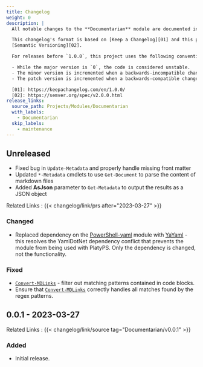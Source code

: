 ```yaml
---
title: Changelog
weight: 0
description: |
  All notable changes to the **Documentarian** module are documented in this file.

  This changelog's format is based on [Keep a Changelog][01] and this project adheres to
  [Semantic Versioning][02].

  For releases before `1.0.0`, this project uses the following convention:

  - While the major version is `0`, the code is considered unstable.
  - The minor version is incremented when a backwards-incompatible change is introduced.
  - The patch version is incremented when a backwards-compatible change or bug fix is introduced.

  [01]: https://keepachangelog.com/en/1.0.0/
  [02]: https://semver.org/spec/v2.0.0.html
release_links:
  source_path: Projects/Modules/Documentarian
  with_labels:
    - Documentarian
  skip_labels:
    - maintenance
---
```


## Unreleased

- Fixed bug in `Update-Metadata` and properly handle missing front matter
- Updated `*-Metadata` cmdlets to use `Get-Document` to parse the content of markdown files
- Added **AsJson** parameter to `Get-Metadata` to output the results as a JSON object

Related Links
: {{< changelog/link/prs after="2023-03-27" >}}

### Changed

- Replaced dependency on the [PowerShell-yaml] module with [YaYaml] - this resolves the YamlDotNet
  dependency conflict that prevents the module from being used with PlatyPS. Only the dependency is
  changed, not the functionality.

### Fixed

- [`Convert-MDLinks`] - filter out matching patterns contained in code blocks.
- Ensure that [`Convert-MDLinks`] correctly handles all matches found by the regex patterns.

## 0.0.1 - 2023-03-27

Related Links
: {{< changelog/link/source tag="Documentarian/v0.0.1" >}}

### Added

- Initial release.

<!-- Link Reference Definitions -->
[`Convert-MDLinks`]: /modules/documentarian/reference/cmdlets/convert-mdlinks
[powershell-yaml]:   https://github.com/cloudbase/powershell-yaml
[YaYaml]:            https://github.com/jborean93/PowerShell-Yayaml

